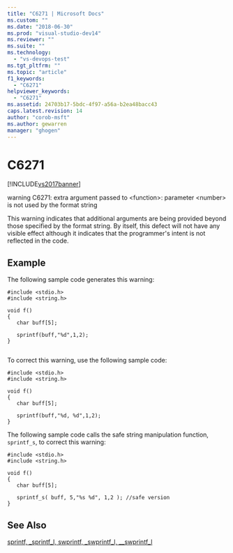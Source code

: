 ```yaml
---
title: "C6271 | Microsoft Docs"
ms.custom: ""
ms.date: "2018-06-30"
ms.prod: "visual-studio-dev14"
ms.reviewer: ""
ms.suite: ""
ms.technology: 
  - "vs-devops-test"
ms.tgt_pltfrm: ""
ms.topic: "article"
f1_keywords: 
  - "C6271"
helpviewer_keywords: 
  - "C6271"
ms.assetid: 24703b17-5bdc-4f97-a56a-b2ea48bacc43
caps.latest.revision: 14
author: "corob-msft"
ms.author: gewarren
manager: "ghogen"
---
```

# C6271
[!INCLUDE[vs2017banner](../includes/vs2017banner.md)]

  
warning C6271: extra argument passed to \<function>: parameter \<number> is not used by the format string  
  
 This warning indicates that additional arguments are being provided beyond those specified by the format string. By itself, this defect will not have any visible effect although it indicates that the programmer's intent is not reflected in the code.  
  
## Example  
 The following sample code generates this warning:  
  
```  
#include <stdio.h>  
#include <string.h>  
  
void f()  
{  
   char buff[5];  
  
   sprintf(buff,"%d",1,2);   
}  
  
```  
  
 To correct this warning, use the following sample code:  
  
```  
#include <stdio.h>  
#include <string.h>  
  
void f()  
{  
   char buff[5];  
  
   sprintf(buff,"%d, %d",1,2);  
}  
```  
  
 The following sample code calls the safe string manipulation function, `sprintf_s`, to correct this warning:  
  
```  
#include <stdio.h>  
#include <string.h>  
  
void f()  
{  
   char buff[5];  
  
   sprintf_s( buff, 5,"%s %d", 1,2 ); //safe version  
}  
```  
  
## See Also  
 [sprintf, _sprintf_l, swprintf, _swprintf_l, \__swprintf_l](http://msdn.microsoft.com/library/f6efe66f-3563-4c74-9455-5411ed939b81)



